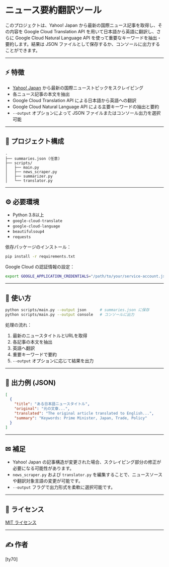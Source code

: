 # ニュース要約翻訳ツール

このプロジェクトは、Yahoo! Japan から最新の国際ニュース記事を取得し、その内容を Google Cloud Translation API を用いて日本語から英語に翻訳し、さらに Google Cloud Natural Language API を使って重要なキーワードを抽出・要約します。結果は JSON ファイルとして保存するか、コンソールに出力することができます。

---

## ⚡ 特徴

* [Yahoo! Japan](https://news.yahoo.co.jp/topics/world) から最新の国際ニューストピックをスクレイピング
* 各ニュース記事の本文を抽出
* Google Cloud Translation API による日本語から英語への翻訳
* Google Cloud Natural Language API による主要キーワードの抽出と要約
* `--output` オプションによって JSON ファイルまたはコンソール出力を選択可能

---

## 📂 プロジェクト構成

```
.
├── summaries.json (任意)
├── scripts/
│   ├── main.py
│   ├── news_scraper.py
│   ├── summarizer.py
│   └── translator.py
```

---

## ⚙ 必要環境

* Python 3.8以上
* `google-cloud-translate`
* `google-cloud-language`
* `beautifulsoup4`
* `requests`

依存パッケージのインストール：

```bash
pip install -r requirements.txt
```

Google Cloud の認証情報の設定：

```bash
export GOOGLE_APPLICATION_CREDENTIALS="/path/to/your/service-account.json"
```

---

## 🔧 使い方

```bash
python scripts/main.py --output json      # summaries.json に保存
python scripts/main.py --output console   # コンソールに出力
```

処理の流れ：

1. 最新のニュースタイトルとURLを取得
2. 各記事の本文を抽出
3. 英語へ翻訳
4. 重要キーワードで要約
5. `--output` オプションに応じて結果を出力

---

## 📗 出力例 (JSON)

```json
[
  {
    "title": "ある日本語ニュースタイトル",
    "original": "元の文章...",
    "translated": "The original article translated to English...",
    "summary": "Keywords: Prime Minister, Japan, Trade, Policy"
  }
]
```

---

## ✉ 補足

* Yahoo! Japan の記事構造が変更された場合、スクレイピング部分の修正が必要になる可能性があります。
* `news_scraper.py` および `translator.py` を編集することで、ニュースソースや翻訳対象言語の変更が可能です。
* `--output` フラグで出力形式を柔軟に選択可能です。

---

## 🚀 ライセンス

[MIT ライセンス](./LICENSE)

---

## ✍️ 作者

\[ty70]
